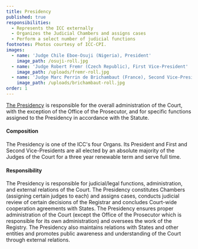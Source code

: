 ```yaml
---
title: Presidency
published: true
responsibilities:
  - Represents the ICC externally
  - Organizes the Judicial Chambers and assigns cases
  - Perform a select number of judicial functions
footnotes: Photos courtesy of ICC-CPI.
images:
  - name: 'Judge Chile Eboe-Osuji (Nigeria), President'
    image_path: /osuji-roll.jpg
  - name: 'Judge Robert Fremr (Czech Republic), First Vice-President'
    image_path: /uploads/fremr-roll.jpg
  - name: 'Judge Marc Perrin de Brichambaut (France), Second Vice-President'
    image_path: /uploads/brichambaut-roll.jpg
order: 1
---
```


[The Presidency](http://www.icc-cpi.int/en_menus/icc/structure%20of%20the%20court/presidency/Pages/the%20presidency.aspx) is responsible for the overall administration of the Court, with the exception of the Office of the Prosecutor, and for specific functions assigned to the Presidency in accordance with the Statute.

#### Composition

The Presidency is one of the ICC's four Organs. Its President and First and Second Vice-Presidents are all elected by an absolute majority of the Judges of the Court for a three year renewable term and serve full time.

#### Responsibility

The Presidency is responsible for judicial/legal functions, administration, and external relations of the Court. The Presidency constitutes Chambers (assigning certain judges to each) and assigns cases, conducts judicial review of certain decisions of the Registrar and concludes Court-wide cooperation agreements with States. The Presidency ensures proper administration of the Court (except the Office of the Prosecutor which is responsible for its own administration) and oversees the work of the Registry. The Presidency also maintains relations with States and other entities and promotes public awareness and understanding of the Court through external relations.